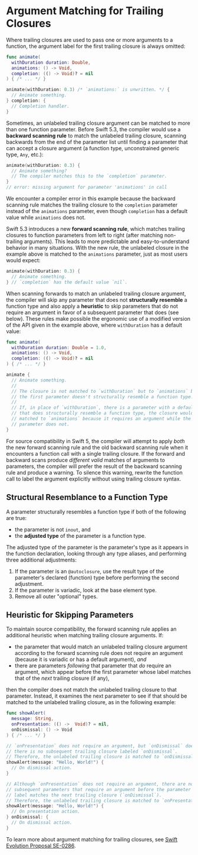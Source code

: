# Argument Matching for Trailing Closures

Where trailing closures are used to pass one or more arguments to a function, the argument label for the first trailing closure is always omitted:

```swift
func animate(
  withDuration duration: Double, 
  animations: () -> Void, 
  completion: (() -> Void)? = nil
) { /* ... */ }

animate(withDuration: 0.3) /* `animations:` is unwritten. */ {
  // Animate something.
} completion: {
  // Completion handler.
}
```

Sometimes, an unlabeled trailing closure argument can be matched to more than one function parameter. Before Swift 5.3, the compiler would use a __backward scanning rule__ to match the unlabeled trailing closure, scanning backwards from the end of the parameter list until finding a parameter that can accept a closure argument (a function type, unconstrained generic type, `Any`, etc.):

```swift
animate(withDuration: 0.3) {
  // Animate something?
  // The compiler matches this to the `completion` parameter.
}
// error: missing argument for parameter 'animations' in call
```

We encounter a compiler error in this example because the backward scanning rule matches the trailing closure to the `completion` parameter instead of the `animations` parameter, even though `completion` has a default value while `animations` does not.

Swift 5.3 introduces a new __forward scanning rule__, which matches trailing closures to function parameters from left to right (after matching non-trailing arguments). This leads to more predictable and easy-to-understand behavior in many situations. With the new rule, the unlabeled closure in the example above is matched to the `animations` parameter, just as most users would expect:

```swift
animate(withDuration: 0.3) {
  // Animate something.
} // `completion` has the default value `nil`.
```

When scanning forwards to match an unlabeled trailing closure argument, the compiler will skip any parameter that does not __structurally resemble__ a function type and also apply a __heuristic__ to skip parameters that do not require an argument in favor of a subsequent parameter that does (see below). These rules make possible the ergonomic use of a modified version of the API given in the example above, where `withDuration` has a default value:

```swift
func animate(
  withDuration duration: Double = 1.0, 
  animations: () -> Void, 
  completion: (() -> Void)? = nil
) { /* ... */ }

animate {
  // Animate something.
  //
  // The closure is not matched to `withDuration` but to `animations` because
  // the first parameter doesn't structurally resemble a function type.
  //
  // If, in place of `withDuration`, there is a parameter with a default value
  // that does structurally resemble a function type, the closure would still be
  // matched to `animations` because it requires an argument while the first
  // parameter does not.
}
```

For source compatibility in Swift 5, the compiler will attempt to apply *both* the new forward scanning rule and the old backward scanning rule when it encounters a function call with a single trailing closure. If the forward and backward scans produce *different valid* matches of arguments to parameters, the compiler will prefer the result of the backward scanning rule and produce a warning. To silence this warning, rewrite the function call to label the argument explicitly without using trailing closure syntax.

## Structural Resemblance to a Function Type

A parameter structurally resembles a function type if both of the following are true:

- the parameter is not `inout`, and
- the __adjusted type__ of the parameter is a function type.

The adjusted type of the parameter is the parameter's type as it appears in the function declaration, looking through any type aliases, and performing three additional adjustments:

1. If the parameter is an `@autoclosure`, use the result type of the parameter's declared (function) type before performing the second adjustment.
2. If the parameter is variadic, look at the base element type.
3. Remove all outer "optional" types.

## Heuristic for Skipping Parameters

To maintain source compatibility, the forward scanning rule applies an additional heuristic when matching trailing closure arguments. If:

- the parameter that would match an unlabeled trailing closure argument according to the forward scanning rule does not require an argument (because it is variadic or has a default argument), _and_
- there are parameters _following_ that parameter that _do_ require an argument, which appear before the first parameter whose label matches that of the _next_ trailing closure (if any),

then the compiler does not match the unlabeled trailing closure to that parameter. Instead, it examines the next parameter to see if that should be matched to the unlabeled trailing closure, as in the following example:

```swift
func showAlert(
  message: String,
  onPresentation: (() ->  Void)? = nil,
  onDismissal: () -> Void
) { /* ... */ }

// `onPresentation` does not require an argument, but `onDismissal` does, and
// there is no subsequent trailing closure labeled `onDismissal`.
// Therefore, the unlabeled trailing closure is matched to `onDismissal`.
showAlert(message: "Hello, World!") {
  // On dismissal action.
}

// Although `onPresentation` does not require an argument, there are no
// subsequent parameters that require an argument before the parameter whose
// label matches the next trailing closure (`onDismissal`).
// Therefore, the unlabeled trailing closure is matched to `onPresentation`.
showAlert(message: "Hello, World!") {
  // On presentation action.
} onDismissal: {
  // On dismissal action.
}
```

To learn more about argument matching for trailing closures, see [Swift Evolution Proposal SE-0286](https://github.com/apple/swift-evolution/blob/master/proposals/0286-forward-scan-trailing-closures.md).
